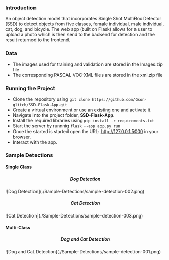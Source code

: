 ### Introduction
An object detection model that incorporates Single Shot MultiBox Detector (SSD) to detect objects from five classes, female individual, male individual, cat, dog, and bicycle.
The web app (built on Flask) allows for a user to upload a photo which is then send to the backend for detection and the result returned to the frontend. 

### Data
* The images used for training and validation are stored in the Images.zip file
* The corresponding PASCAL VOC-XML files are stored in the xml.zip file

### Running the Project
* Clone the repository using `git clone https://github.com/Gson-glitch/SSD-Flask-App.git`
* Create a virtual environment or use an existing one and activate it.
* Navigate into the project folder, **SSD-Flask-App**. 
* Install the required libraries using `pip install -r requirements.txt`
* Start the server by runnnig `flask --app app.py run` 
* Once the started is started open the URL: http://127.0.0.1:5000 in your browser.
* Interact with the app.


### Sample Detections
#### Single Class
<center><h5>Dog Detection</h5></center>
![Dog Detection](./Sample-Detections/sample-detection-002.png) 

<center><h5>Cat Detection</h5></center>
![Cat Detection](./Sample-Detections/sample-detection-003.png)

#### Multi-Class
<center><h5>Dog and Cat Detection</h5></center>
![Dog and Cat Detection](./Sample-Detections/sample-detection-001.png)
